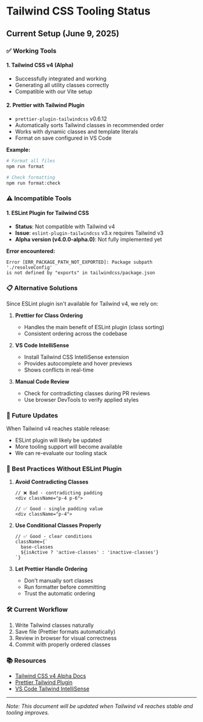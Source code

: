 # Tailwind CSS Tooling Status

## Current Setup (June 9, 2025)

### ✅ Working Tools

#### 1. **Tailwind CSS v4 (Alpha)**
- Successfully integrated and working
- Generating all utility classes correctly
- Compatible with our Vite setup

#### 2. **Prettier with Tailwind Plugin**
- `prettier-plugin-tailwindcss` v0.6.12
- Automatically sorts Tailwind classes in recommended order
- Works with dynamic classes and template literals
- Format on save configured in VS Code

**Example:**
```bash
# Format all files
npm run format

# Check formatting
npm run format:check
```

### ⚠️ Incompatible Tools

#### 1. **ESLint Plugin for Tailwind CSS**
- **Status**: Not compatible with Tailwind v4
- **Issue**: `eslint-plugin-tailwindcss` v3.x requires Tailwind v3
- **Alpha version (v4.0.0-alpha.0)**: Not fully implemented yet

**Error encountered:**
```
Error [ERR_PACKAGE_PATH_NOT_EXPORTED]: Package subpath './resolveConfig' 
is not defined by "exports" in tailwindcss/package.json
```

### 📋 Alternative Solutions

Since ESLint plugin isn't available for Tailwind v4, we rely on:

1. **Prettier for Class Ordering**
   - Handles the main benefit of ESLint plugin (class sorting)
   - Consistent ordering across the codebase

2. **VS Code IntelliSense**
   - Install Tailwind CSS IntelliSense extension
   - Provides autocomplete and hover previews
   - Shows conflicts in real-time

3. **Manual Code Review**
   - Check for contradicting classes during PR reviews
   - Use browser DevTools to verify applied styles

### 🔮 Future Updates

When Tailwind v4 reaches stable release:
- ESLint plugin will likely be updated
- More tooling support will become available
- We can re-evaluate our tooling stack

### 📝 Best Practices Without ESLint Plugin

1. **Avoid Contradicting Classes**
   ```tsx
   // ❌ Bad - contradicting padding
   <div className="p-4 p-6">
   
   // ✅ Good - single padding value
   <div className="p-4">
   ```

2. **Use Conditional Classes Properly**
   ```tsx
   // ✅ Good - clear conditions
   className={`
     base-classes
     ${isActive ? 'active-classes' : 'inactive-classes'}
   `}
   ```

3. **Let Prettier Handle Ordering**
   - Don't manually sort classes
   - Run formatter before committing
   - Trust the automatic ordering

### 🛠️ Current Workflow

1. Write Tailwind classes naturally
2. Save file (Prettier formats automatically)
3. Review in browser for visual correctness
4. Commit with properly ordered classes

### 📚 Resources

- [Tailwind CSS v4 Alpha Docs](https://tailwindcss.com/docs/v4-alpha)
- [Prettier Tailwind Plugin](https://github.com/tailwindlabs/prettier-plugin-tailwindcss)
- [VS Code Tailwind IntelliSense](https://marketplace.visualstudio.com/items?itemName=bradlc.vscode-tailwindcss)

---

*Note: This document will be updated when Tailwind v4 reaches stable and tooling improves.*